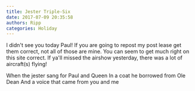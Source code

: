 ```yaml
---
title: Jester Triple-Six
date: 2017-07-09 20:35:58
authors: Ripp
categories: Holiday
---
```


 I didn't see you today Paul! If you are going to repost my post lease get them correct, not all of those are mine. You can seem to get much right on this site correct. If ya'll missed the airshow yesterday, there was a lot of aircraft(s) flying! 

When the jester sang for Paul and Queen
In a coat he borrowed from Ole Dean
And a voice that came from you and me